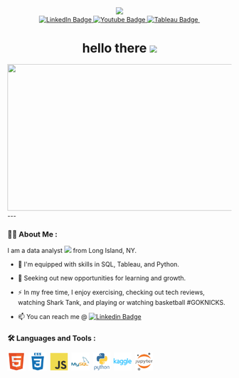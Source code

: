 <div id="header" align="center">
  <img src="https://media.giphy.com/media/v1.Y2lkPTc5MGI3NjExbGdseXU1aGU0eXVtazZja3RsN3cxeDgzNDNzbHZvbDExcG43cjNzOCZlcD12MV9pbnRlcm5hbF9naWZfYnlfaWQmY3Q9cw/gjrYDwbjnK8x36xZIO/giphy.gif" width="250"/>
</div>
<div id="badges" align="center" >
  <a href="https://www.linkedin.com/in/john-shen-65489b177/">
    <img src="https://img.shields.io/badge/LinkedIn-blue?style=for-the-badge&logo=linkedin&logoColor=white" alt="LinkedIn Badge"/>
  </a>
  <a href="https://www.youtube.com/@johnshen9423">
    <img src="https://img.shields.io/badge/YouTube-red?style=for-the-badge&logo=youtube&logoColor=white" alt="Youtube Badge"/>
  </a>
  <a href="https://public.tableau.com/app/profile/john.shen5439/vizzes">
    <img src="https://img.shields.io/badge/Tableau-purple?style=for-the-badge&logo=tableau&logoColor=white" alt="Tableau Badge"/>
  </a>
    <img src="https://komarev.com/ghpvc/?username=johnshen11&style=flat-square&color=blue" alt=""/>
  </a>
</div > 
<h1 align="center"> 
  hello there
  <img src="https://media.giphy.com/media/hvRJCLFzcasrR4ia7z/giphy.gif" width="30px"/>
</h1>
<div align="center">
  <img src="https://media.giphy.com/media/v1.Y2lkPTc5MGI3NjExdDVrajBrc281NXBjbGJ2dnF6Zzk1b2RhaDFobzlqYTZzaXphZWQ2YyZlcD12MV9pbnRlcm5hbF9naWZfYnlfaWQmY3Q9Zw/3oKIPEqDGUULpEU0aQ/giphy.gif" width="600" height="330"/>
</div>
---

### :man_technologist: About Me :
I am a data analyst <img src="https://media.giphy.com/media/WUlplcMpOCEmTGBtBW/giphy.gif" width="30"> from Long Island, NY.
- :telescope: I'm equipped with skills in SQL, Tableau, and Python.

- :seedling: Seeking out new opportunities for learning and growth.

- :zap: In my free time, I enjoy exercising, checking out tech reviews, watching Shark Tank, and playing or watching basketball #GOKNICKS.

- :mailbox: You can reach me @ [![Linkedin Badge](https://img.shields.io/badge/-Linkedin-blue?style=flat&logo=Linkedin&logoColor=white)](https://www.linkedin.com/in/john-shen-65489b177/)
### :hammer_and_wrench: Languages and Tools :
<img src="https://github.com/devicons/devicon/blob/master/icons/html5/html5-original.svg" title="HTML5" alt="HTML" width="40" height="40"/>&nbsp;
<img src="https://github.com/devicons/devicon/blob/master/icons/css3/css3-plain-wordmark.svg"  title="CSS3" alt="CSS" width="40" height="40"/>&nbsp;
<img src="https://github.com/devicons/devicon/blob/master/icons/javascript/javascript-original.svg" title="JavaScript" alt="JavaScript" width="40" height="40"/>&nbsp;
<img src="https://github.com/devicons/devicon/blob/master/icons/mysql/mysql-original-wordmark.svg" title="MySQL"  alt="MySQL" width="40" height="40"/>&nbsp;
<img src="https://github.com/devicons/devicon/blob/master/icons/python/python-original-wordmark.svg" title="Python"  alt="Python" width="40" height="40"/>&nbsp;
<img src="https://github.com/devicons/devicon/blob/master/icons/kaggle/kaggle-original-wordmark.svg" title="Kaggle"  alt="Kaggle" width="40" height="40"/>&nbsp;
<img src="https://github.com/devicons/devicon/blob/master/icons/jupyter/jupyter-original-wordmark.svg" title="Jupyter"  alt="Jupyter" width="40" height="40"/>&nbsp;
